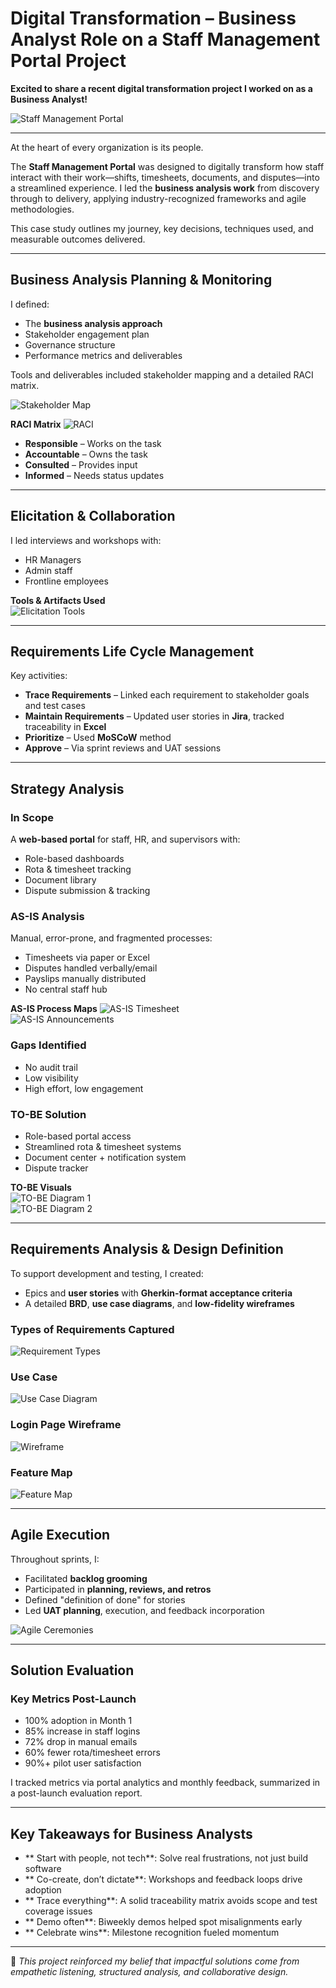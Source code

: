# Digital Transformation – Business Analyst Role on a Staff Management Portal Project

**Excited to share a recent digital transformation project I worked on as a Business Analyst!**

![Staff Management Portal](https://github.com/user-attachments/assets/22c373e7-63ae-499b-9fb0-f37f027d3ea5)

---

At the heart of every organization is its people.

The **Staff Management Portal** was designed to digitally transform how staff interact with their work—shifts, timesheets, documents, and disputes—into a streamlined experience. I led the **business analysis work** from discovery through to delivery, applying industry-recognized frameworks and agile methodologies.

This case study outlines my journey, key decisions, techniques used, and measurable outcomes delivered.

---

## Business Analysis Planning & Monitoring

I defined:
- The **business analysis approach**
- Stakeholder engagement plan
- Governance structure
- Performance metrics and deliverables

Tools and deliverables included stakeholder mapping and a detailed RACI matrix.

![Stakeholder Map](https://github.com/user-attachments/assets/aea22d74-60e9-4113-ae5d-3d55ffee4218)

**RACI Matrix**
![RACI](https://github.com/user-attachments/assets/41c8fcaa-9028-4230-9125-8c6fa39a3c44)

- **Responsible** – Works on the task  
- **Accountable** – Owns the task  
- **Consulted** – Provides input  
- **Informed** – Needs status updates

---

## Elicitation & Collaboration

I led interviews and workshops with:
- HR Managers  
- Admin staff  
- Frontline employees  

**Tools & Artifacts Used**  
![Elicitation Tools](https://github.com/user-attachments/assets/de7025a3-45dd-473b-be0c-b66db4172ae6)

---

## Requirements Life Cycle Management

Key activities:

- **Trace Requirements** – Linked each requirement to stakeholder goals and test cases  
- **Maintain Requirements** – Updated user stories in **Jira**, tracked traceability in **Excel**  
- **Prioritize** – Used **MoSCoW** method  
- **Approve** – Via sprint reviews and UAT sessions  

---

## Strategy Analysis

### In Scope
A **web-based portal** for staff, HR, and supervisors with:
- Role-based dashboards  
- Rota & timesheet tracking  
- Document library  
- Dispute submission & tracking

### AS-IS Analysis
Manual, error-prone, and fragmented processes:
- Timesheets via paper or Excel  
- Disputes handled verbally/email  
- Payslips manually distributed  
- No central staff hub  

**AS-IS Process Maps**
![AS-IS Timesheet](https://github.com/user-attachments/assets/4e804289-6f06-4529-84bd-db8de5bead47)  
![AS-IS Announcements](https://github.com/user-attachments/assets/28a00033-46fd-4b3f-b0a0-f6a442ebb839)

### Gaps Identified
- No audit trail  
- Low visibility  
- High effort, low engagement  

### TO-BE Solution
- Role-based portal access  
- Streamlined rota & timesheet systems  
- Document center + notification system  
- Dispute tracker  

**TO-BE Visuals**  
![TO-BE Diagram 1](https://github.com/user-attachments/assets/3525cebe-ffb2-4f2b-a116-143ea82041d1)  
![TO-BE Diagram 2](https://github.com/user-attachments/assets/730d9b51-865e-40ed-8ba4-e28e0ca9a14e)

---

## Requirements Analysis & Design Definition

To support development and testing, I created:

- Epics and **user stories** with **Gherkin-format acceptance criteria**  
- A detailed **BRD**, **use case diagrams**, and **low-fidelity wireframes**

### Types of Requirements Captured  
![Requirement Types](https://github.com/user-attachments/assets/4624ce60-9a97-4b22-9502-e68668229176)

### Use Case  
![Use Case Diagram](https://github.com/user-attachments/assets/83658880-cfd1-45e5-9962-91196c699223)

### Login Page Wireframe  
![Wireframe](https://github.com/user-attachments/assets/f860c572-04a3-4461-849c-b6f6e810e55d)

### Feature Map  
![Feature Map](https://github.com/user-attachments/assets/5e26f725-c670-45d9-a666-72e56dfb1e40)

---

## Agile Execution

Throughout sprints, I:
- Facilitated **backlog grooming**  
- Participated in **planning, reviews, and retros**  
- Defined "definition of done" for stories  
- Led **UAT planning**, execution, and feedback incorporation  

![Agile Ceremonies](https://github.com/user-attachments/assets/7332e1af-6e3c-4321-83ce-c15c078752f9)

---

## Solution Evaluation

### Key Metrics Post-Launch
- 100% adoption in Month 1  
- 85% increase in staff logins  
- 72% drop in manual emails  
- 60% fewer rota/timesheet errors  
- 90%+ pilot user satisfaction  

I tracked metrics via portal analytics and monthly feedback, summarized in a post-launch evaluation report.

---

## Key Takeaways for Business Analysts

- ** Start with people, not tech**: Solve real frustrations, not just build software  
- ** Co-create, don’t dictate**: Workshops and feedback loops drive adoption  
- ** Trace everything**: A solid traceability matrix avoids scope and test coverage issues  
- ** Demo often**: Biweekly demos helped spot misalignments early  
- ** Celebrate wins**: Milestone recognition fueled momentum  

---

📌 *This project reinforced my belief that impactful solutions come from empathetic listening, structured analysis, and collaborative design.*
